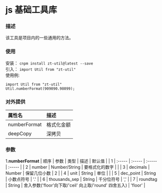 # js 基础工具库

### 描述
该工具是项目内的一些通用的方法。

### 使用

安装： `cnpm install zt-util@latest --save`  
引入： `import Util from "zt-util"`  
使用例: 
```
import Util from "zt-util"
Util.numberFormat(909090.98099);

```


### 对外提供

| 属性名 |描述|
| :----- | :----- |
| numberFormat | 格式化金额 |
| deepCopy | 深拷贝 |


### 参数

1.**numberFormat**
| 顺序 | 参数 | 类型 | 描述 | 默认值 |
| 1 | :----- | :----- | :----- | :----- |
| 2 | number | Number/String | 要格式化的数字 |  |
| 3 | decimals | Number | 保留几位小数 | 2 |
| 4 | unit | String | 单位 |  |
| 5 | dec_point | String | 小数点符号 | '.' |
| 6 | thousands_sep | String | 千分位符号 | ',' |
| 7 | roundtag | String | 舍入参数('floor'向下取/'ceil' 向上取/'round' 四舍五入) | 'floor' |
